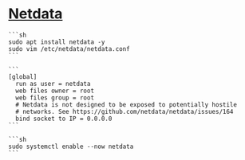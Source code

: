 # [Netdata](https://www.netdata.cloud/)

````{tab} Ubuntu 22 ARM [^1]
```sh
sudo apt install netdata -y
sudo vim /etc/netdata/netdata.conf
```

```
[global]
  run as user = netdata
  web files owner = root
  web files group = root
  # Netdata is not designed to be exposed to potentially hostile
  # networks. See https://github.com/netdata/netdata/issues/164
  bind socket to IP = 0.0.0.0
```

```sh
sudo systemctl enable --now netdata
```
````

[^1]: [How to Install Netdata on Ubuntu 22.04](https://wiki.crowncloud.net/?how_to_Install_netdata_monitoring_tool_ubuntu_22_04)